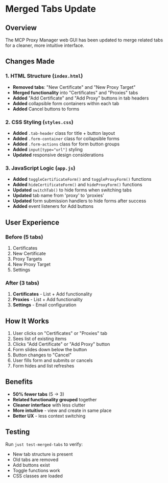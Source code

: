 # Merged Tabs Update

## Overview

The MCP Proxy Manager web GUI has been updated to merge related tabs for a cleaner, more intuitive interface.

## Changes Made

### 1. HTML Structure (`index.html`)
- **Removed tabs**: "New Certificate" and "New Proxy Target" 
- **Merged functionality** into "Certificates" and "Proxies" tabs
- **Added** "Add Certificate" and "Add Proxy" buttons in tab headers
- **Added** collapsible form containers within each tab
- **Added** Cancel buttons to forms

### 2. CSS Styling (`styles.css`)
- **Added** `.tab-header` class for title + button layout
- **Added** `.form-container` class for collapsible forms
- **Added** `.form-actions` class for form button groups
- **Added** `input[type="url"]` styling
- **Updated** responsive design considerations

### 3. JavaScript Logic (`app.js`)
- **Added** `toggleCertificateForm()` and `toggleProxyForm()` functions
- **Added** `hideCertificateForm()` and `hideProxyForm()` functions
- **Updated** `switchTab()` to hide forms when switching tabs
- **Updated** tab name from 'proxy' to 'proxies'
- **Updated** form submission handlers to hide forms after success
- **Added** event listeners for Add buttons

## User Experience

### Before (5 tabs)
1. Certificates
2. New Certificate  
3. Proxy Targets
4. New Proxy Target
5. Settings

### After (3 tabs)
1. **Certificates** - List + Add functionality
2. **Proxies** - List + Add functionality  
3. **Settings** - Email configuration

## How It Works

1. User clicks on "Certificates" or "Proxies" tab
2. Sees list of existing items
3. Clicks "Add Certificate" or "Add Proxy" button
4. Form slides down below the button
5. Button changes to "Cancel" 
6. User fills form and submits or cancels
7. Form hides and list refreshes

## Benefits

- **50% fewer tabs** (5 → 3)
- **Related functionality grouped** together
- **Cleaner interface** with less clutter
- **More intuitive** - view and create in same place
- **Better UX** - less context switching

## Testing

Run `just test-merged-tabs` to verify:
- New tab structure is present
- Old tabs are removed
- Add buttons exist
- Toggle functions work
- CSS classes are loaded